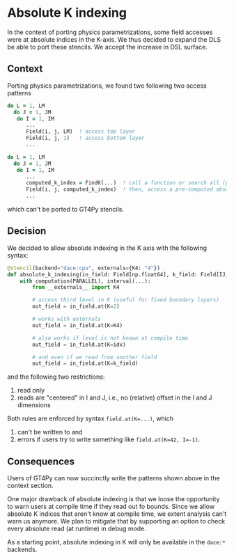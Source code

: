 # Absolute K indexing

In the context of porting physics parametrizations, some field accesses were at absolute indices in the K-axis. We thus decided to expand the DLS be able to port these stencils. We accept the increase in DSL surface.

## Context

Porting physics parametrizations, we found two following two access patterns

```fortran
do L = 1, LM
  do J = 1, JM
   do I = 1, IM
      ...
      Field(i, j, LM)  ! access top layer
      Field(i, j, 1)   ! access bottom layer
      ...
```

```fortran
do L = 1, LM
  do J = 1, JM
   do I = 1, IM
      ...
      computed_k_index = FindK(...)  ! call a function or search all (previous) levels
      Field(i, j, computed_k_index)  ! then, access a pre-computed absolute index (e.g. boundary layer)
      ...
```

which can't be ported to GT4Py stencils.

## Decision

We decided to allow absolute indexing in the K axis with the following syntax:

```py
@stencil(backend="dace:cpu", externals={K4: "4"})
def absolute_k_indexing(in_field: Field[np.float64], k_field: Field[IJ, np.int64], out_field: Field[np.float64], idx: int) -> None:
    with computation(PARALLEL), interval(...):
        from __externals__ import K4

        # access third level in K (useful for fixed boundary layers)
        out_field = in_field.at(K=2)

        # works with externals
        out_field = in_field.at(K=K4)

        # also works if level is not known at compile time
        out_field = in_field.at(K=idx)

        # and even if we read from another field
        out_field = in_field.at(K=k_field)
```

and the following two restrictions:

1. read only
2. reads are "centered" in I and J, i.e., no (relative) offset in the I and J dimensions

Both rules are enforced by syntax `field.at(K=...)`, which

1. can't be written to and
2. errors if users try to write something like `field.at(K=42, I=-1)`.

## Consequences

Users of GT4Py can now succinctly write the patterns shown above in the context section.

One major drawback of absolute indexing is that we loose the opportunity to warn users at compile time if they read out fo bounds. Since we allow absolute K indices that aren't know at compile time, we extent analysis can't warn us anymore. We plan to mitigate that by supporting an option to check every absolute read (at runtime) in debug mode.

As a starting point, absolute indexing in K will only be available in the `dace:*` backends.
